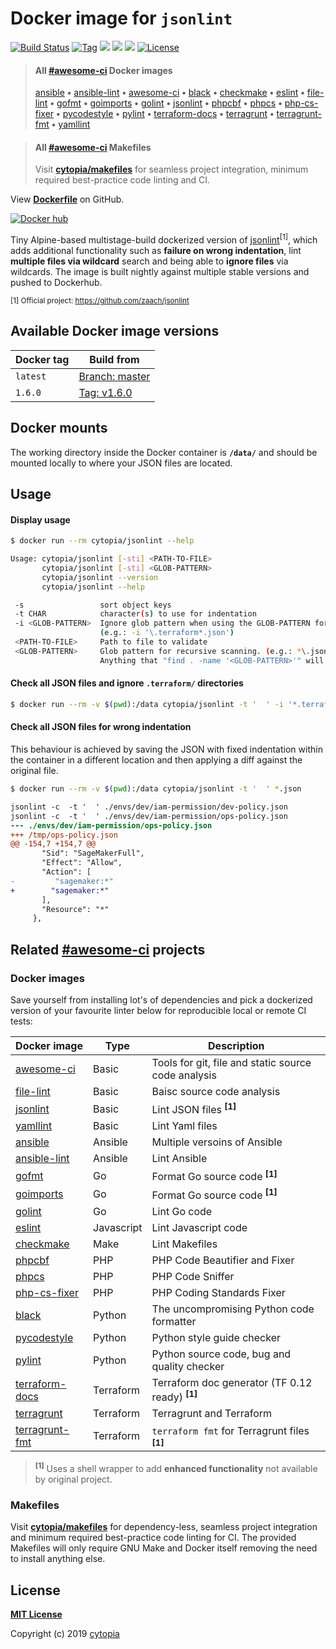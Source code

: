 # Docker image for `jsonlint`

[![Build Status](https://travis-ci.com/cytopia/docker-jsonlint.svg?branch=master)](https://travis-ci.com/cytopia/docker-jsonlint)
[![Tag](https://img.shields.io/github/tag/cytopia/docker-jsonlint.svg)](https://github.com/cytopia/docker-jsonlint/releases)
[![](https://images.microbadger.com/badges/version/cytopia/jsonlint:latest.svg?&kill_cache=1)](https://microbadger.com/images/cytopia/jsonlint:latest "jsonlint")
[![](https://images.microbadger.com/badges/image/cytopia/jsonlint:latest.svg?&kill_cache=1)](https://microbadger.com/images/cytopia/jsonlint:latest "jsonlint")
[![](https://img.shields.io/badge/github-cytopia%2Fdocker--jsonlint-red.svg)](https://github.com/cytopia/docker-jsonlint "github.com/cytopia/docker-jsonlint")
[![License](https://img.shields.io/badge/license-MIT-%233DA639.svg)](https://opensource.org/licenses/MIT)

> #### All [#awesome-ci](https://github.com/topics/awesome-ci) Docker images
>
> [ansible](https://github.com/cytopia/docker-ansible) **•**
> [ansible-lint](https://github.com/cytopia/docker-ansible-lint) **•**
> [awesome-ci](https://github.com/cytopia/awesome-ci) **•**
> [black](https://github.com/cytopia/docker-black) **•**
> [checkmake](https://github.com/cytopia/docker-checkmake) **•**
> [eslint](https://github.com/cytopia/docker-eslint) **•**
> [file-lint](https://github.com/cytopia/docker-file-lint) **•**
> [gofmt](https://github.com/cytopia/docker-gofmt) **•**
> [goimports](https://github.com/cytopia/docker-goimports) **•**
> [golint](https://github.com/cytopia/docker-golint) **•**
> [jsonlint](https://github.com/cytopia/docker-jsonlint) **•**
> [phpcbf](https://github.com/cytopia/docker-phpcbf) **•**
> [phpcs](https://github.com/cytopia/docker-phpcs) **•**
> [php-cs-fixer](https://github.com/cytopia/docker-php-cs-fixer) **•**
> [pycodestyle](https://github.com/cytopia/docker-pycodestyle) **•**
> [pylint](https://github.com/cytopia/docker-pylint) **•**
> [terraform-docs](https://github.com/cytopia/docker-terraform-docs) **•**
> [terragrunt](https://github.com/cytopia/docker-terragrunt) **•**
> [terragrunt-fmt](https://github.com/cytopia/docker-terragrunt-fmt) **•**
> [yamllint](https://github.com/cytopia/docker-yamllint)


> #### All [#awesome-ci](https://github.com/topics/awesome-ci) Makefiles
>
> Visit **[cytopia/makefiles](https://github.com/cytopia/makefiles)** for seamless project integration, minimum required best-practice code linting and CI.

View **[Dockerfile](https://github.com/cytopia/docker-jsonlint/blob/master/Dockerfile)** on GitHub.

[![Docker hub](http://dockeri.co/image/cytopia/jsonlint?&kill_cache=1)](https://hub.docker.com/r/cytopia/jsonlint)

Tiny Alpine-based multistage-build dockerized version of [jsonlint](https://github.com/zaach/jsonlint)<sup>[1]</sup>, which adds
additional functionality such as **failure on wrong indentation**, lint **multiple files via wildcard**
search and being able to **ignore files** via wildcards.
The image is built nightly against multiple stable versions and pushed to Dockerhub.

<sup>[1] Official project: https://github.com/zaach/jsonlint</sup>


## Available Docker image versions

| Docker tag | Build from |
|------------|------------|
| `latest`   | [Branch: master](https://github.com/zaach/jsonlint) |
| `1.6.0`    | [Tag: v1.6.0](https://github.com/zaach/jsonlint/tree/v1.6.0) |


## Docker mounts

The working directory inside the Docker container is **`/data/`** and should be mounted locally to
where your JSON files are located.


## Usage

#### Display usage
```bash
$ docker run --rm cytopia/jsonlint --help

Usage: cytopia/jsonlint [-sti] <PATH-TO-FILE>
       cytopia/jsonlint [-sti] <GLOB-PATTERN>
       cytopia/jsonlint --version
       cytopia/jsonlint --help

 -s                 sort object keys
 -t CHAR            character(s) to use for indentation
 -i <GLOB-PATTERN>  Ignore glob pattern when using the GLOB-PATTERN for file search.
                    (e.g.: -i '\.terraform*.json')
 <PATH-TO-FILE>     Path to file to validate
 <GLOB-PATTERN>     Glob pattern for recursive scanning. (e.g.: *\.json)
                    Anything that "find . -name '<GLOB-PATTERN>'" will take is valid.
```

#### Check all JSON files and ignore `.terraform/` directories
```bash
$ docker run --rm -v $(pwd):/data cytopia/jsonlint -t '  ' -i '*.terraform/*' *.json
```

#### Check all JSON files for wrong indentation
This behaviour is achieved by saving the JSON with fixed indentation within the container in a
different location and then applying a diff against the original file.
```bash
$ docker run --rm -v $(pwd):/data cytopia/jsonlint -t '  ' *.json
```
```diff
jsonlint -c  -t '  ' ./envs/dev/iam-permission/dev-policy.json
jsonlint -c  -t '  ' ./envs/dev/iam-permission/ops-policy.json
--- ./envs/dev/iam-permission/ops-policy.json
+++ /tmp/ops-policy.json
@@ -154,7 +154,7 @@
       "Sid": "SageMakerFull",
       "Effect": "Allow",
       "Action": [
-         "sagemaker:*"
+        "sagemaker:*"
       ],
       "Resource": "*"
     },
```


## Related [#awesome-ci](https://github.com/topics/awesome-ci) projects

### Docker images

Save yourself from installing lot's of dependencies and pick a dockerized version of your favourite
linter below for reproducible local or remote CI tests:

| Docker image | Type | Description |
|--------------|------|-------------|
| [awesome-ci](https://github.com/cytopia/awesome-ci) | Basic | Tools for git, file and static source code analysis |
| [file-lint](https://github.com/cytopia/docker-file-lint) | Basic | Baisc source code analysis |
| [jsonlint](https://github.com/cytopia/docker-jsonlint) | Basic | Lint JSON files **<sup>[1]</sup>** |
| [yamllint](https://github.com/cytopia/docker-yamllint) | Basic | Lint Yaml files |
| [ansible](https://github.com/cytopia/docker-ansible) | Ansible | Multiple versoins of Ansible |
| [ansible-lint](https://github.com/cytopia/docker-ansible-lint) | Ansible | Lint  Ansible |
| [gofmt](https://github.com/cytopia/docker-gofmt) | Go | Format Go source code **<sup>[1]</sup>** |
| [goimports](https://github.com/cytopia/docker-goimports) | Go | Format Go source code **<sup>[1]</sup>** |
| [golint](https://github.com/cytopia/docker-golint) | Go | Lint Go code |
| [eslint](https://github.com/cytopia/docker-eslint) | Javascript | Lint Javascript code |
| [checkmake](https://github.com/cytopia/docker-checkmake) | Make | Lint Makefiles |
| [phpcbf](https://github.com/cytopia/docker-phpcbf) | PHP | PHP Code Beautifier and Fixer |
| [phpcs](https://github.com/cytopia/docker-phpcs) | PHP | PHP Code Sniffer |
| [php-cs-fixer](https://github.com/cytopia/docker-php-cs-fixer) | PHP | PHP Coding Standards Fixer |
| [black](https://github.com/cytopia/docker-black) | Python | The uncompromising Python code formatter |
| [pycodestyle](https://github.com/cytopia/docker-pycodestyle) | Python | Python style guide checker |
| [pylint](https://github.com/cytopia/docker-pylint) | Python | Python source code, bug and quality checker |
| [terraform-docs](https://github.com/cytopia/docker-terraform-docs) | Terraform | Terraform doc generator (TF 0.12 ready) **<sup>[1]</sup>** |
| [terragrunt](https://github.com/cytopia/docker-terragrunt) | Terraform | Terragrunt and Terraform |
| [terragrunt-fmt](https://github.com/cytopia/docker-terragrunt-fmt) | Terraform | `terraform fmt` for Terragrunt files **<sup>[1]</sup>** |

> **<sup>[1]</sup>** Uses a shell wrapper to add **enhanced functionality** not available by original project.


### Makefiles

Visit **[cytopia/makefiles](https://github.com/cytopia/makefiles)** for dependency-less, seamless project integration and minimum required best-practice code linting for CI.
The provided Makefiles will only require GNU Make and Docker itself removing the need to install anything else.


## License

**[MIT License](LICENSE)**

Copyright (c) 2019 [cytopia](https://github.com/cytopia)

